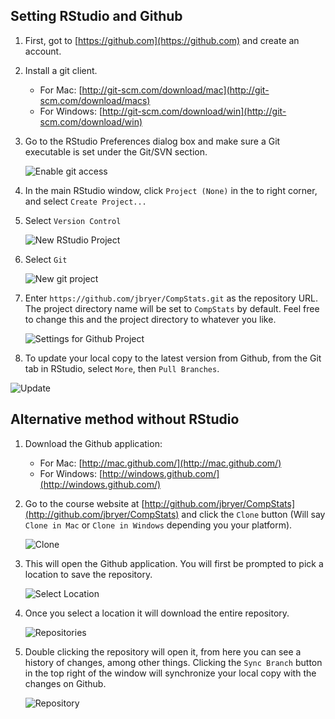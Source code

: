 ## Setting RStudio and Github

1. First, got to [https://github.com](https://github.com) and create an account.

2. Install a git client.

	* For Mac: [http://git-scm.com/download/mac](http://git-scm.com/download/macs)
	* For Windows: [http://git-scm.com/download/win](http://git-scm.com/download/win)

3. Go to the RStudio Preferences dialog box and make sure a Git executable is set under the Git/SVN section.

	![Enable git access](Figures/rstudio-settings.png)

4. In the main RStudio window, click `Project (None)` in the to right corner, and select `Create Project...`

5. Select `Version Control`

	![New RStudio Project](Figures/rstudio-newproject1.png)

6. Select `Git`

	![New git project](Figures/rstudio-newproject2.png)

7. Enter `https://github.com/jbryer/CompStats.git` as the repository URL. The project directory name will be set to `CompStats` by default. Feel free to change this and the project directory to whatever you like.

	![Settings for Github Project](Figures/rstudio-newproject3.png)

8. To update your local copy to the latest version from Github, from the Git tab in RStudio, select `More`, then `Pull Branches`. 

![Update](Figures/rstudio-gitpull.png)



## Alternative method without RStudio

1. Download the Github application:

	* For Mac: [http://mac.github.com/](http://mac.github.com/)
	* For Windows: [http://windows.github.com/](http://windows.github.com/)

2. Go to the course website at [http://github.com/jbryer/CompStats](http://github.com/jbryer/CompStats) and click the `Clone` button (Will say `Clone in Mac` or `Clone in Windows` depending you your platform).


	![Clone](Figures/github-clone.png)

3. This will open the Github application. You will first be prompted to pick a location to save the repository.

	![Select Location](Figures/github-window1.png)

4. Once you select a location it will download the entire repository.

	![Repositories](Figures/github-window2.png)

5. Double clicking the repository will open it, from here you can see a history of changes, among other things. Clicking the `Sync Branch` button in the top right of the window will synchronize your local copy with the changes on Github.

	![Repository](Figures/github-window3.png)
